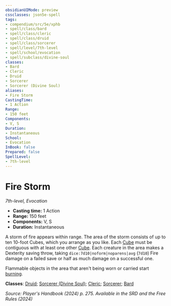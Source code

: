 ```yaml
---
obsidianUIMode: preview
cssclasses: json5e-spell
tags:
- compendium/src/5e/xphb
- spell/class/bard
- spell/class/cleric
- spell/class/druid
- spell/class/sorcerer
- spell/level/7th-level
- spell/school/evocation
- spell/subclass/divine-soul
classes:
- Bard
- Cleric
- Druid
- Sorcerer
- Sorcerer (Divine Soul)
aliases:
- Fire Storm
CastingTime: 
- 1 Action
Range:
- 150 feet
Components:
- V, S
Duration:
- Instantaneous
School:
- Evocation
InBook: false
Prepared: false
SpellLevel:
- 7th-level
---
```

# Fire Storm
*7th-level, Evocation*  


- **Casting time:** 1 Action
- **Range:** 150 feet
- **Components:** V, S
- **Duration:** Instantaneous

A storm of fire appears within range. The area of the storm consists of up to ten 10-foot Cubes, which you arrange as you like. Each [Cube](/3-Mechanics/CLI/variant-rules/cube-area-of-effect-xphb.md) must be contiguous with at least one other [Cube](/3-Mechanics/CLI/variant-rules/cube-area-of-effect-xphb.md). Each creature in the area makes a Dexterity saving throw, taking `dice:7d10|noform|noparens|avg` (`7d10`) Fire damage on a failed save or half as much damage on a successful one.

Flammable objects in the area that aren't being worn or carried start [burning](/3-Mechanics/CLI/traps-hazards/burning-xphb.md).

**Classes**: [Druid](/3-Mechanics/CLI/lists/list-spells-classes-druid.md); [Sorcerer (Divine Soul)](/3-Mechanics/CLI/lists/list-spells-classes-divine-soul-xge.md "subclass=XGE;class=XPHB"); [Cleric](/3-Mechanics/CLI/lists/list-spells-classes-cleric.md); [Sorcerer](/3-Mechanics/CLI/lists/list-spells-classes-sorcerer.md); [Bard](/3-Mechanics/CLI/lists/list-spells-classes-bard.md)

*Source: Player's Handbook (2024) p. 275. Available in the <span title='Systems Reference Document (5.2)'>SRD</span> and the Free Rules (2024)*